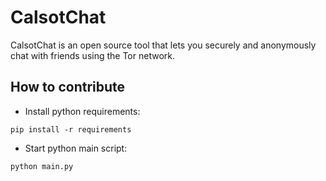# CalsotChat

CalsotChat is an open source tool that lets you securely and anonymously 
chat with friends using the Tor network.

## How to contribute
- Install python requirements:
```
pip install -r requirements
```
- Start python main script:
```
python main.py
```